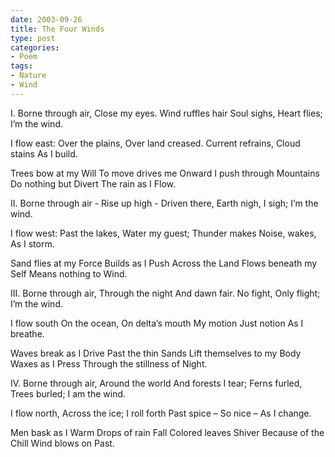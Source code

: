 ```yaml
---
date: 2003-09-26
title: The Four Winds
type: post
categories:
- Poem
tags:
- Nature
- Wind
---
```


<div class="verse">
I.
Borne through air,
    Close my eyes.
Wind ruffles hair
    Soul sighs,
    Heart flies;
I’m the wind.

I flow east:
    Over the plains,
Over land creased.
    Current refrains,
    Cloud stains
As I build.

Trees bow at my
          Will
To move drives me
          Onward
I push through
          Mountains
Do nothing but
          Divert
The rain as I
          Flow.


II.
Borne through air -
    Rise up high -
Driven there,
    Earth nigh,
    I sigh;
I’m the wind.

I flow west:
    Past the lakes,
Water my guest;
    Thunder makes
    Noise, wakes,
As I storm.

Sand flies at my
          Force
Builds as I
          Push
Across the
          Land
Flows beneath my
          Self
Means nothing to
          Wind.


III.
Borne through air,
    Through the night
And dawn fair.
    No fight,
    Only flight;
I’m the wind.

I flow south
    On the ocean,
On delta’s mouth
    My motion
    Just notion
As I breathe.

Waves break as I
          Drive
Past the thin
          Sands
Lift themselves to my
          Body
Waxes as I
          Press
Through the stillness of
          Night.


IV.
Borne through air,
    Around the world
And forests I tear;
    Ferns furled,
    Trees burled;
I am the wind.

I flow north,
    Across the ice;
I roll forth
    Past spice –
    So nice –
As I change.

Men bask as I
          Warm
Drops of rain
          Fall
Colored leaves
          Shiver
Because of the
          Chill
Wind blows on
          Past.
</div>
